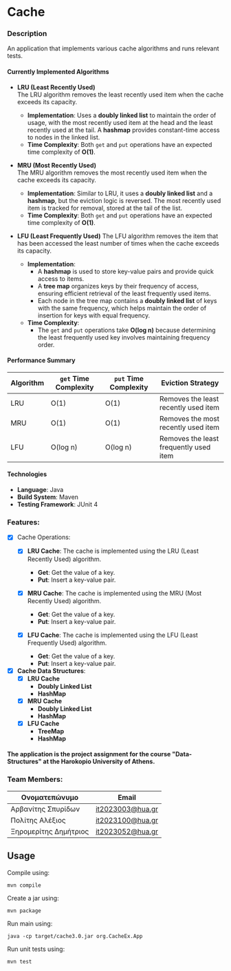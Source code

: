 # Cache

### **Description**
An application that implements various cache algorithms and runs relevant tests.

#### **Currently Implemented Algorithms**

- **LRU (Least Recently Used)**  
  The LRU algorithm removes the least recently used item when the cache exceeds its capacity.
  - **Implementation**: Uses a **doubly linked list** to maintain the order of usage, with the most recently used item at the head and the least recently used at the tail.
  A **hashmap** provides constant-time access to nodes in the linked list.
  - **Time Complexity**: Both `get` and `put` operations have an expected time complexity of **O(1)**.

- **MRU (Most Recently Used)**  
  The MRU algorithm removes the most recently used item when the cache exceeds its capacity.
  - **Implementation**: Similar to LRU, it uses a **doubly linked list** and a **hashmap**, but the eviction logic is reversed. The most recently used item is tracked for removal, stored at the tail of the list.
  - **Time Complexity**: Both `get` and `put` operations have an expected time complexity of **O(1)**.

- **LFU (Least Frequently Used)**
  The LFU algorithm removes the item that has been accessed the least number of times when the cache exceeds its capacity.
  - **Implementation**:
    - A **hashmap** is used to store key-value pairs and provide quick access to items.
    - A **tree map** organizes keys by their frequency of access, ensuring efficient retrieval of the least frequently used items.
    - Each node in the tree map contains a **doubly linked list** of keys with the same frequency, which helps maintain the order of insertion for keys with equal frequency.
  - **Time Complexity**:
    - The `get` and `put` operations take **O(log n)** because determining the least frequently used key involves maintaining frequency order.

#### **Performance Summary**
| Algorithm | `get` Time Complexity | `put` Time Complexity | Eviction Strategy                     |  
|-----------|------------------------|------------------------|---------------------------------------|  
| LRU       | O(1)                  | O(1)                  | Removes the least recently used item  |  
| MRU       | O(1)                  | O(1)                  | Removes the most recently used item   |  
| LFU       | O(log n)              | O(log n)              | Removes the least frequently used item|

#### **Technologies**
- **Language**: Java
- **Build System**: Maven
- **Testing Framework**: JUnit 4


### Features:
- [x] Cache Operations:
  - [x] **LRU Cache**: The cache is implemented using the LRU (Least Recently Used) algorithm.
      - **Get**: Get the value of a key.
      - **Put**: Insert a key-value pair.
  
  - [x] **MRU Cache**: The cache is implemented using the MRU (Most Recently Used) algorithm.
      - **Get**: Get the value of a key.
      - **Put**: Insert a key-value pair.
    
  - [x] **LFU Cache**: The cache is implemented using the LFU (Least Frequently Used) algorithm.
      - **Get**: Get the value of a key.
      - **Put**: Insert a key-value pair.


- [x] **Cache Data Structures**:
  - [x] **LRU Cache** 
      - **Doubly Linked List**
      - **HashMap**
  - [x] **MRU Cache**
      - **Doubly Linked List**
      - **HashMap**
  - [x] **LFU Cache**
      - **TreeMap**
      - **HashMap**
  





#### The application is the project assignment for the course "Data-Structures" at the Harokopio University of Athens.
### Team Members:
| Ονοματεπώνυμο         | Email                    |
|-----------------------|--------------------------|
| Αρβανίτης Σπυρίδων    | it2023003@hua.gr         |
| Πολίτης Αλέξιος       | it2023100@hua.gr         |
| Ξηρομερίτης Δημήτριος | it2023052@hua.gr         |


## Usage

Compile using:

```
mvn compile
```

Create a jar using:

```
mvn package
```

Run main using:

```
java -cp target/cache3.0.jar org.CacheEx.App
```

Run unit tests using:

```
mvn test
```
